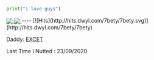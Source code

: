 ```py
print("i love guys")
```
    
  


<a href="https://github.com/anuraghazra/github-readme-stats">
  <img align="center" src="https://github-readme-stats.vercel.app/api?username=7bety&hide=stars,issues&count_private=true&show_icons=true&theme=gotham"/>
</a>
<a href="https://github.com/anuraghazra/github-readme-stats">
  <img align="center" src="https://github-readme-stats.vercel.app/api/top-langs/?username=7bety&layout=compact&theme=gotham" />
</a>
----
[![Hits](http://hits.dwyl.com/7bety/7bety.svg)](http://hits.dwyl.com/7bety/7bety)


Daddy: [EXCET](https://github.com/EXCET)

Last Time I Nutted : 23/09/2020
